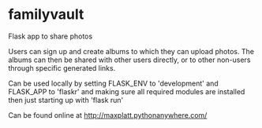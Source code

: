 # familyvault


Flask app to share photos

Users can sign up and create albums to which they can upload photos. The albums can then be shared with other users directly, or to other non-users through specific generated links.

Can be used locally by setting FLASK_ENV to 'development' and FLASK_APP to 'flaskr' and making sure all required modules are installed then just starting up with 'flask run'

Can be found online at http://maxplatt.pythonanywhere.com/
